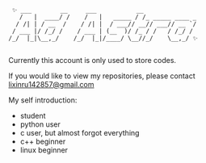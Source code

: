 ```
 ✨ ___        __     ___           __              
   /   |  ____/ /    /   |   _____ / /_ _____ ____ _
  / /| | / __  /    / /| |  / ___// __// ___// __ `/
 / ___ |/ /_/ /    / ___ | (__  )/ /_ / /   / /_/ / 
/_/  |_|\__,_/    /_/  |_|/____/ \__//_/    \__,_/ ✨ 
                                                                                               
```
Currently this account is only used to store codes.

If you would like to view my repositories, please contact lixinru142857@gmail.com

My self introduction: 
- student
- python user
- c user, but almost forgot everything
- c++ beginner
- linux beginner

<!--
**lyxharon/lyxharon** is a ✨ _special_ ✨ repository because its `README.md` (this file) appears on your GitHub profile.

Here are some ideas to get you started:

- 🔭 I’m currently working on ...
- 🌱 I’m currently learning ...
- 👯 I’m looking to collaborate on ...
- 🤔 I’m looking for help with ...
- 💬 Ask me about ...
- 📫 How to reach me: ...
- 😄 Pronouns: ...
- ⚡ Fun fact: ...
-->

